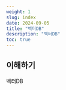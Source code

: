 ```yaml
---
weight: 1
slug: index
date: 2024-09-05
title: "벡터DB"
description: "벡터DB"
toc: true
---
```


## 이해하기

벡터DB